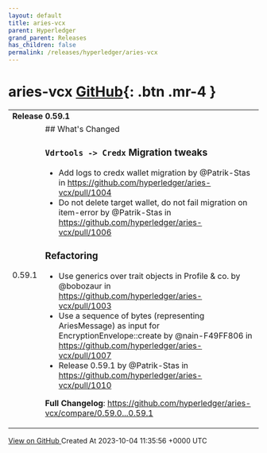 ```yaml
---
layout: default
title: aries-vcx
parent: Hyperledger
grand_parent: Releases
has_children: false
permalink: /releases/hyperledger/aries-vcx
---
```


# aries-vcx <span class="fs-3 right-align">[GitHub](https://github.com/hyperledger/aries-vcx){: .btn .mr-4 }</span>


<div>
    <table>
        <tr>
            <td colspan="2">
                <b>
                    Release 0.59.1
                </b>
            </td>
        </tr>
        <tr>
            <td>
                <span class="chip">
                    0.59.1
                </span>
            </td>
            <td>
                ## What's Changed

### `Vdrtools -> Credx` Migration tweaks
* Add logs to credx wallet migration by @Patrik-Stas in https://github.com/hyperledger/aries-vcx/pull/1004
* Do not delete target wallet, do not fail migration on item-error by @Patrik-Stas in https://github.com/hyperledger/aries-vcx/pull/1006

### Refactoring
* Use generics over trait objects in Profile & co. by @bobozaur in https://github.com/hyperledger/aries-vcx/pull/1003
* Use a sequence of bytes (representing AriesMessage) as input for EncryptionEnvelope::create by @nain-F49FF806 in https://github.com/hyperledger/aries-vcx/pull/1007
* Release 0.59.1 by @Patrik-Stas in https://github.com/hyperledger/aries-vcx/pull/1010


**Full Changelog**: https://github.com/hyperledger/aries-vcx/compare/0.59.0...0.59.1
            </td>
        </tr>
    </table>
    <a href="https://github.com/hyperledger/aries-vcx/releases/tag/0.59.1" class=".btn">
        View on GitHub
    </a>
    <span class="right-align">
        Created At 2023-10-04 11:35:56 +0000 UTC
    </span>
</div>

